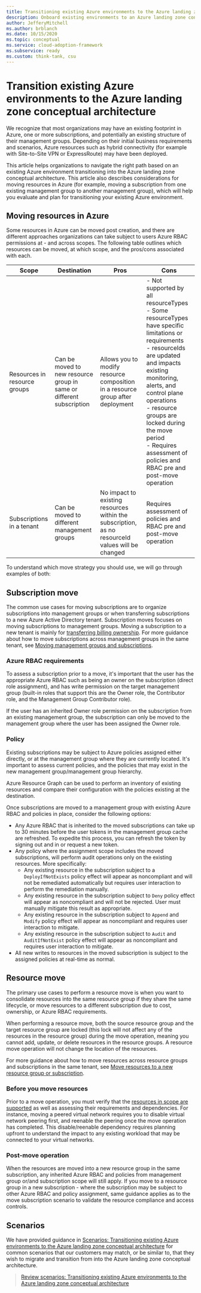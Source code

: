 ```yaml
---
title: Transitioning existing Azure environments to the Azure landing zone conceptual architecture
description: Onboard existing environments to an Azure landing zone conceptual architecture
author: JefferyMitchell
ms.author: brblanch
ms.date: 10/15/2020
ms.topic: conceptual
ms.service: cloud-adoption-framework
ms.subservice: ready
ms.custom: think-tank, csu
---
```


<!-- docutune:casing resourceType resourceTypes resourceId resourceIds -->

# Transition existing Azure environments to the Azure landing zone conceptual architecture

We recognize that most organizations may have an existing footprint in Azure, one or more subscriptions, and potentially an existing structure of their management groups. Depending on their initial business requirements and scenarios, Azure resources such as hybrid connectivity (for example with Site-to-Site VPN or ExpressRoute) may have been deployed.

This article helps organizations to navigate the right path based on an existing Azure environment transitioning into the Azure landing zone conceptual architecture. This article also describes considerations for moving resources in Azure (for example, moving a subscription from one existing management group to another management group), which will help you evaluate and plan for transitioning your existing Azure environment.

## Moving resources in Azure

Some resources in Azure can be moved post creation, and there are different approaches organizations can take subject to users Azure RBAC permissions at - and across scopes. The following table outlines which resources can be moved, at which scope, and the pros/cons associated with each.

| Scope | Destination | Pros | Cons |
| ----- | ----------- | ---- | ---- |
| Resources in resource groups | Can be moved to new resource group in same or different subscription | Allows you to modify resource composition in a resource group after deployment | - Not supported by all resourceTypes <br> - Some resourceTypes have specific limitations or requirements <br> - resourceIds are updated and impacts existing monitoring, alerts, and control plane operations <br> - resource groups are locked during the move period <br> - Requires assessment of policies and RBAC pre and post-move operation |
| Subscriptions in a tenant | Can be moved to different management groups | No impact to existing resources within the subscription, as no resourceId values will be changed | Requires assessment of policies and RBAC pre and post-move operation |

To understand which move strategy you should use, we will go through examples of both:

## Subscription move

The common use cases for moving subscriptions are to organize subscriptions into management groups or when transferring subscriptions to a new Azure Active Directory tenant. Subscription moves focuses on moving subscriptions to management groups. Moving a subscription to a new tenant is mainly for [transferring billing ownership](/azure/cost-management-billing/manage/billing-subscription-transfer). For more guidance about how to move subscriptions across management groups in the same tenant, see [Moving management groups and subscriptions](/azure/governance/management-groups/manage#moving-management-groups-and-subscriptions).

### Azure RBAC requirements

To assess a subscription prior to a move, it's important that the user has the appropriate Azure RBAC such as being an owner on the subscription (direct role assignment), and has write permission on the target management group (built-in roles that support this are the Owner role, the Contributor role, and the Management Group Contributor role).

If the user has an inherited Owner role permission on the subscription from an existing management group, the subscription can only be moved to the management group where the user has been assigned the Owner role.

### Policy

Existing subscriptions may be subject to Azure policies assigned either directly, or at the management group where they are currently located. It's important to assess current policies, and the policies that may exist in the new management group/management group hierarchy.

Azure Resource Graph can be used to perform an inventory of existing resources and compare their configuration with the policies existing at the destination.

Once subscriptions are moved to a management group with existing Azure RBAC and policies in place, consider the following options:

- Any Azure RBAC that is inherited to the moved subscriptions can take up to 30 minutes before the user tokens in the management group cache are refreshed. To expedite this process, you can refresh the token by signing out and in or request a new token.
- Any policy where the assignment scope includes the moved subscriptions, will perform audit operations only on the existing resources. More specifically:
  - Any existing resource in the subscription subject to a `DeployIfNotExists` policy effect will appear as noncompliant and will not be remediated automatically but requires user interaction to perform the remediation manually.
  - Any existing resource in the subscription subject to `Deny` policy effect will appear as noncompliant and will not be rejected. User must manually mitigate this result as appropriate.
  - Any existing resource in the subscription subject to `Append` and `Modify` policy effect will appear as noncompliant and requires user interaction to mitigate.
  - Any existing resource in the subscription subject to `Audit` and `AuditIfNotExist` policy effect will appear as noncompliant and requires user interaction to mitigate.
- All new writes to resources in the moved subscription is subject to the assigned policies at real-time as normal.

## Resource move

The primary use cases to perform a resource move is when you want to consolidate resources into the same resource group if they share the same lifecycle, or move resources to a different subscription due to cost, ownership, or Azure RBAC requirements.

When performing a resource move, both the source resource group and the target resource group are locked (this lock will not affect any of the resources in the resource group) during the move operation, meaning you cannot add, update, or delete resources in the resource groups. A resource move operation will not change the location of the resources.

For more guidance about how to move resources across resource groups and subscriptions in the same tenant, see [Move resources to a new resource group or subscription](/azure/azure-resource-manager/management/move-resource-group-and-subscription).

### Before you move resources

Prior to a move operation, you must verify that the [resources in scope are supported](/azure/azure-resource-manager/management/move-support-resources) as well as assessing their requirements and dependencies. For instance, moving a peered virtual network requires you to disable virtual network peering first, and reenable the peering once the move operation has completed. This disable/reenable dependency requires planning upfront to understand the impact to any existing workload that may be connected to your virtual networks.

### Post-move operation

When the resources are moved into a new resource group in the same subscription, any inherited Azure RBAC and policies from management group or/and subscription scope will still apply. If you move to a resource group in a new subscription - where the subscription may be subject to other Azure RBAC and policy assignment, same guidance applies as to the move subscription scenario to validate the resource compliance and access controls.

## Scenarios

We have provided guidance in [Scenarios: Transitioning existing Azure environments to the Azure landing zone conceptual architecture](./../landing-zone/align-scenarios.md) for common scenarios that our customers may match, or be similar to, that they wish to migrate and transition from into the Azure landing zone conceptual architecture.


> [Review scenarios: Transitioning existing Azure environments to the Azure landing zone conceptual architecture](./../landing-zone/align-scenarios.md)
